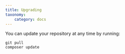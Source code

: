 ```yaml
---
title: Upgrading
taxonomy:
    category: docs
---
```


You can update your repository at any time by running:

    git pull
    composer update
